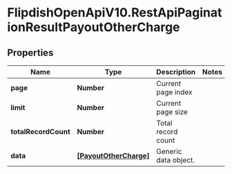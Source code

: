 # FlipdishOpenApiV10.RestApiPaginationResultPayoutOtherCharge

## Properties
Name | Type | Description | Notes
------------ | ------------- | ------------- | -------------
**page** | **Number** | Current page index | 
**limit** | **Number** | Current page size | 
**totalRecordCount** | **Number** | Total record count | 
**data** | [**[PayoutOtherCharge]**](PayoutOtherCharge.md) | Generic data object. | 


